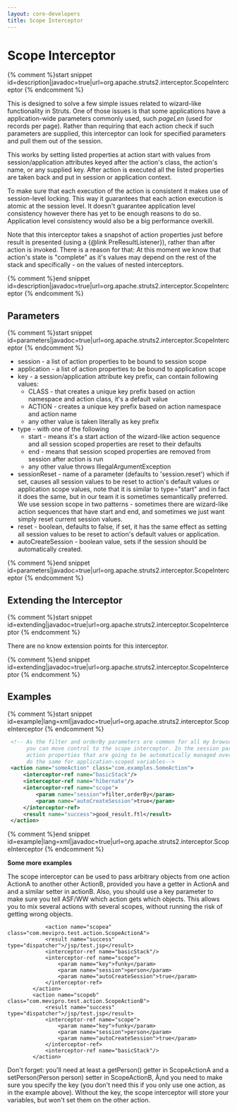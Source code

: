 ```yaml
---
layout: core-developers
title: Scope Interceptor
---
```


# Scope Interceptor



{% comment %}start snippet id=description|javadoc=true|url=org.apache.struts2.interceptor.ScopeInterceptor {% endcomment %}
<p> <p>
 This is designed to solve a few simple issues related to wizard-like functionality in Struts. One of those issues is
 that some applications have a application-wide parameters commonly used, such <i>pageLen</i> (used for records per
 page). Rather than requiring that each action check if such parameters are supplied, this interceptor can look for
 specified parameters and pull them out of the session.
 </p>

 <p>This works by setting listed properties at action start with values from session/application attributes keyed
 after the action's class, the action's name, or any supplied key. After action is executed all the listed properties
 are taken back and put in session or application context.
 </p>

 <p>To make sure that each execution of the action is consistent it makes use of session-level locking. This way it
 guarantees that each action execution is atomic at the session level. It doesn't guarantee application level
 consistency however there has yet to be enough reasons to do so. Application level consistency would also be a big
 performance overkill.
 </p>

 <p>Note that this interceptor takes a snapshot of action properties just before result is presented (using a {@link
 PreResultListener}), rather than after action is invoked. There is a reason for that: At this moment we know that
 action's state is "complete" as it's values may depend on the rest of the stack and specifically - on the values of
 nested interceptors.
 </p>

</p>
{% comment %}end snippet id=description|javadoc=true|url=org.apache.struts2.interceptor.ScopeInterceptor {% endcomment %}

## Parameters



{% comment %}start snippet id=parameters|javadoc=true|url=org.apache.struts2.interceptor.ScopeInterceptor {% endcomment %}
<p>
 <ul>

 <li>session - a list of action properties to be bound to session scope</li>

 <li>application - a list of action properties to be bound to application scope</li>

 <li>key - a session/application attribute key prefix, can contain following values:

 <ul>

 <li>CLASS - that creates a unique key prefix based on action namespace and action class, it's a default value</li>

 <li>ACTION - creates a unique key prefix based on action namespace and action name</li>

 <li>any other value is taken literally as key prefix</li>

 </ul>
 </li>
 <li>type - with one of the following

 <ul>

 <li>start - means it's a start action of the wizard-like action sequence and all session scoped properties are reset
 to their defaults</li>

 <li>end - means that session scoped properties are removed from session after action is run</li>

 <li>any other value throws IllegalArgumentException</li>

 </ul>
 </li>

 <li>sessionReset - name of a parameter (defaults to 'session.reset') which if set, causes all session values to be reset to action's default values or application
 scope values, note that it is similar to type="start" and in fact it does the same, but in our team it is sometimes
 semantically preferred. We use session scope in two patterns - sometimes there are wizard-like action sequences that
 have start and end, and sometimes we just want simply reset current session values.</li>

 <li>reset - boolean, defaults to false, if set, it has the same effect as setting all session values to be reset to action's default values or application.</li>

 <li>autoCreateSession - boolean value, sets if the session should be automatically created.</li>
 </ul>

</p>
{% comment %}end snippet id=parameters|javadoc=true|url=org.apache.struts2.interceptor.ScopeInterceptor {% endcomment %}

## Extending the Interceptor



{% comment %}start snippet id=extending|javadoc=true|url=org.apache.struts2.interceptor.ScopeInterceptor {% endcomment %}
<p>
 <p>There are no know extension points for this interceptor.</p>

</p>
{% comment %}end snippet id=extending|javadoc=true|url=org.apache.struts2.interceptor.ScopeInterceptor {% endcomment %}

## Examples



{% comment %}start snippet id=example|lang=xml|javadoc=true|url=org.apache.struts2.interceptor.ScopeInterceptor {% endcomment %}

```xml
 <!-- As the filter and orderBy parameters are common for all my browse-type actions,
      you can move control to the scope interceptor. In the session parameter you can list
      action properties that are going to be automatically managed over session. You can
      do the same for application-scoped variables-->
 <action name="someAction" class="com.examples.SomeAction">
     <interceptor-ref name="basicStack"/>
     <interceptor-ref name="hibernate"/>
     <interceptor-ref name="scope">
         <param name="session">filter,orderBy</param>
         <param name="autoCreateSession">true</param>
     </interceptor-ref>
     <result name="success">good_result.ftl</result>
 </action>

```

{% comment %}end snippet id=example|lang=xml|javadoc=true|url=org.apache.struts2.interceptor.ScopeInterceptor {% endcomment %}

__Some more examples__

The scope interceptor can be used to pass arbitrary objects from one action ActionA to another other ActionB, provided you have a getter in ActionA and and a similar setter in actionB\. Also, you should use a key parameter to make sure you tell ASF/WW which action gets which objects\. This allows you to mix several actions with several scopes, without running the risk of getting wrong objects\.


~~~~~~~
    		<action name="scopea" class="com.mevipro.test.action.ScopeActionA">
			<result name="success" type="dispatcher">/jsp/test.jsp</result>
			<interceptor-ref name="basicStack"/>
			<interceptor-ref name="scope">
				<param name="key">funky</param>
        		<param name="session">person</param>
        		<param name="autoCreateSession">true</param>
    		</interceptor-ref>
		</action>
		<action name="scopeb" class="com.mevipro.test.action.ScopeActionB">
			<result name="success" type="dispatcher">/jsp/test.jsp</result>
			<interceptor-ref name="scope">
				<param name="key">funky</param>
        		<param name="session">person</param>
        		<param name="autoCreateSession">true</param>
    		</interceptor-ref>
			<interceptor-ref name="basicStack"/>
		</action>

~~~~~~~

Don't forget: you'll need at least a getPerson() getter in ScopeActionA and a setPerson(Person person) setter in ScopeActionB, Ã¡nd you need to make sure you specify the key (you don't need this if you only use one action, as in the example above)\. Without the key, the scope interceptor will store your variables, but won't set them on the other action\.
